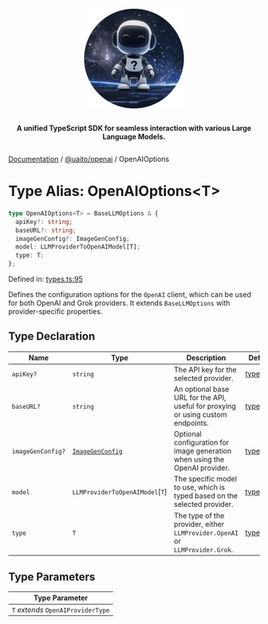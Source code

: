 <div style="display:flex; flex-direction:column; align-items:center;">
<p align="center">
  <img src="../UAITO.png" alt="UAITO Logo" width="200"/>
</p>

<p align="center">
  <strong>A unified TypeScript SDK for seamless interaction with various Large Language Models.</strong>
</p>
</div>

[Documentation](README.md) / [@uaito/openai](@uaito.openai.md) / OpenAIOptions

# Type Alias: OpenAIOptions\<T\>

```ts
type OpenAIOptions<T> = BaseLLMOptions & {
  apiKey?: string;
  baseURL?: string;
  imageGenConfig?: ImageGenConfig;
  model: LLMProviderToOpenAIModel[T];
  type: T;
};
```

Defined in: [types.ts:95](https://github.com/elribonazo/uaito/blob/9844c1cb1484d433e25c638276f27d2477a43047/packages/openai/src/types.ts#L95)

Defines the configuration options for the `OpenAI` client, which can be used for both
OpenAI and Grok providers. It extends `BaseLLMOptions` with provider-specific properties.

## Type Declaration

| Name | Type | Description | Defined in |
| ------ | ------ | ------ | ------ |
| `apiKey?` | `string` | The API key for the selected provider. | [types.ts:106](https://github.com/elribonazo/uaito/blob/9844c1cb1484d433e25c638276f27d2477a43047/packages/openai/src/types.ts#L106) |
| `baseURL?` | `string` | An optional base URL for the API, useful for proxying or using custom endpoints. | [types.ts:111](https://github.com/elribonazo/uaito/blob/9844c1cb1484d433e25c638276f27d2477a43047/packages/openai/src/types.ts#L111) |
| `imageGenConfig?` | [`ImageGenConfig`](@uaito.openai.TypeAlias.ImageGenConfig.md) | Optional configuration for image generation when using the OpenAI provider. | [types.ts:121](https://github.com/elribonazo/uaito/blob/9844c1cb1484d433e25c638276f27d2477a43047/packages/openai/src/types.ts#L121) |
| `model` | `LLMProviderToOpenAIModel`\[`T`\] | The specific model to use, which is typed based on the selected provider. | [types.ts:116](https://github.com/elribonazo/uaito/blob/9844c1cb1484d433e25c638276f27d2477a43047/packages/openai/src/types.ts#L116) |
| `type` | `T` | The type of the provider, either `LLMProvider.OpenAI` or `LLMProvider.Grok`. | [types.ts:101](https://github.com/elribonazo/uaito/blob/9844c1cb1484d433e25c638276f27d2477a43047/packages/openai/src/types.ts#L101) |

## Type Parameters

| Type Parameter |
| ------ |
| `T` *extends* `OpenAIProviderType` |

